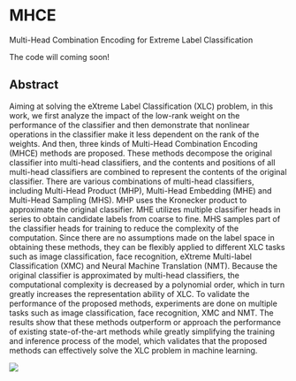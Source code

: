 # MHCE
Multi-Head Combination Encoding for Extreme Label Classification

The code will coming soon!

## Abstract
Aiming at solving the eXtreme Label Classification (XLC) problem, in this work, we first analyze the impact of the low-rank weight on the performance of the classifier and then demonstrate that nonlinear operations in the classifier make it less dependent on the rank of the weights. And then, three kinds of Multi-Head Combination Encoding (MHCE) methods are proposed. These methods decompose the original classifier into multi-head classifiers, and the contents and positions of all multi-head classifiers are combined to represent the contents of the original classifier. There are various combinations of multi-head classifiers, including Multi-Head Product (MHP), Multi-Head Embedding (MHE) and Multi-Head Sampling (MHS). MHP uses the Kronecker product to approximate the original classifier. MHE utilizes multiple classifier heads in series to obtain candidate labels from coarse to fine. MHS samples part of the classifier heads for training to reduce the complexity of the computation. Since there are no assumptions made on the label space in obtaining these methods, they can be flexibly applied to different XLC tasks such as image classification, face recognition, eXtreme Multi-label Classification (XMC) and Neural Machine Translation (NMT). Because the original classifier is approximated by multi-head classifiers, the computational complexity is decreased by a polynomial order, which in turn greatly increases the representation ability of XLC. To validate the performance of the proposed methods, experiments are done on multiple tasks such as image classification, face recognition, XMC and NMT. The results show that these methods outperform or approach the performance of existing state-of-the-art methods while greatly simplifying the training and inference process of the model, which validates that the proposed methods can effectively solve the XLC problem in machine learning.

<img src="https://github.com/liangdaojun/MHCE/images/MHCE.jpg">

## 

